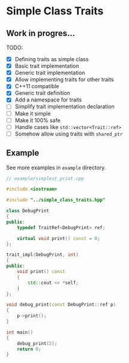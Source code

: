 # Simple Class Traits

## Work in progres...

TODO:
- [X] Defining traits as simple class
- [X] Basic trait implementation
- [X] Generic trait implementation
- [X] Allow implementing traits for other traits
- [X] C++11 compatible
- [X] Generic trait definition
- [X] Add a namespace for traits 
- [ ] Simplify trait implementation declaration 
- [ ] Make it simple
- [ ] Make it 100% safe
- [ ] Handle cases like `std::vector<Trait::ref>` 
- [ ] Somehow allow using traits with `shared_ptr`

## Example

See more examples in `example` directory.

```cpp
// example/simplest_print.cpp

#include <iostream>

#include "../simple_class_traits.hpp"

class DebugPrint 
{
public:
    typedef TraitRef<DebugPrint> ref;

    virtual void print() const = 0;
};

trait_impl(DebugPrint, int)
{
public:
    void print() const 
    {
        std::cout << *self;
    }
};

void debug_print(const DebugPrint::ref p)
{
    p->print();
}

int main()
{
    debug_print(2);
    return 0;
}
```